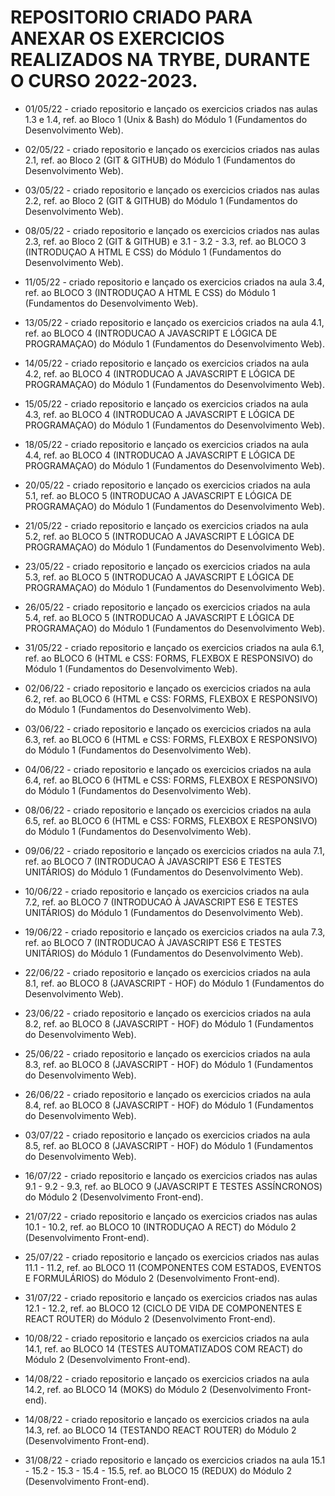 # REPOSITORIO CRIADO PARA ANEXAR OS EXERCICIOS REALIZADOS NA TRYBE, DURANTE  O CURSO 2022-2023.

- 01/05/22 - criado repositorio e lançado os exercicios criados nas aulas 1.3 e 1.4, ref. ao Bloco 1 (Unix & Bash) do Módulo 1 (Fundamentos do Desenvolvimento Web).

- 02/05/22 - criado repositorio e lançado os exercicios criados nas aulas 2.1, ref. ao Bloco 2 (GIT & GITHUB) do Módulo 1 (Fundamentos do Desenvolvimento Web).

- 03/05/22 - criado repositorio e lançado os exercicios criados nas aulas 2.2, ref. ao Bloco 2 (GIT & GITHUB) do Módulo 1 (Fundamentos do Desenvolvimento Web).

- 08/05/22 - criado repositorio e lançado os exercicios criados nas aulas 2.3, ref. ao Bloco 2 (GIT & GITHUB) e 3.1 - 3.2 - 3.3, ref. ao BLOCO 3 (INTRODUÇAO A HTML E CSS) do Módulo 1 (Fundamentos do Desenvolvimento Web).

- 11/05/22 - criado repositorio e lançado os exercicios criados na aula 3.4, ref. ao BLOCO 3 (INTRODUÇAO A HTML E CSS) do Módulo 1 (Fundamentos do Desenvolvimento Web).

- 13/05/22 - criado repositorio e lançado os exercicios criados na aula 4.1, ref. ao BLOCO 4 (INTRODUCAO A JAVASCRIPT E LÓGICA DE PROGRAMAÇAO) do Módulo 1 (Fundamentos do Desenvolvimento Web).

- 14/05/22 - criado repositorio e lançado os exercicios criados na aula 4.2, ref. ao BLOCO 4 (INTRODUCAO A JAVASCRIPT E LÓGICA DE PROGRAMAÇAO) do Módulo 1 (Fundamentos do Desenvolvimento Web).

- 15/05/22 - criado repositorio e lançado os exercicios criados na aula 4.3, ref. ao BLOCO 4 (INTRODUCAO A JAVASCRIPT E LÓGICA DE PROGRAMAÇAO) do Módulo 1 (Fundamentos do Desenvolvimento Web).

- 18/05/22 - criado repositorio e lançado os exercicios criados na aula 4.4, ref. ao BLOCO 4 (INTRODUCAO A JAVASCRIPT E LÓGICA DE PROGRAMAÇAO) do Módulo 1 (Fundamentos do Desenvolvimento Web).

- 20/05/22 - criado repositorio e lançado os exercicios criados na aula 5.1, ref. ao BLOCO 5 (INTRODUCAO A JAVASCRIPT E LÓGICA DE PROGRAMAÇAO) do Módulo 1 (Fundamentos do Desenvolvimento Web).

- 21/05/22 - criado repositorio e lançado os exercicios criados na aula 5.2, ref. ao BLOCO 5 (INTRODUCAO A JAVASCRIPT E LÓGICA DE PROGRAMAÇAO) do Módulo 1 (Fundamentos do Desenvolvimento Web).

- 23/05/22 - criado repositorio e lançado os exercicios criados na aula 5.3, ref. ao BLOCO 5 (INTRODUCAO A JAVASCRIPT E LÓGICA DE PROGRAMAÇAO) do Módulo 1 (Fundamentos do Desenvolvimento Web).

- 26/05/22 - criado repositorio e lançado os exercicios criados na aula 5.4, ref. ao BLOCO 5 (INTRODUCAO A JAVASCRIPT E LÓGICA DE PROGRAMAÇAO) do Módulo 1 (Fundamentos do Desenvolvimento Web).

- 31/05/22 - criado repositorio e lançado os exercicios criados na aula 6.1, ref. ao BLOCO 6 (HTML e CSS: FORMS, FLEXBOX E RESPONSIVO) do Módulo 1 (Fundamentos do Desenvolvimento Web).

- 02/06/22 - criado repositorio e lançado os exercicios criados na aula 6.2, ref. ao BLOCO 6 (HTML e CSS: FORMS, FLEXBOX E RESPONSIVO) do Módulo 1 (Fundamentos do Desenvolvimento Web).

- 03/06/22 - criado repositorio e lançado os exercicios criados na aula 6.3, ref. ao BLOCO 6 (HTML e CSS: FORMS, FLEXBOX E RESPONSIVO) do Módulo 1 (Fundamentos do Desenvolvimento Web).

- 04/06/22 - criado repositorio e lançado os exercicios criados na aula 6.4, ref. ao BLOCO 6 (HTML e CSS: FORMS, FLEXBOX E RESPONSIVO) do Módulo 1 (Fundamentos do Desenvolvimento Web).

- 08/06/22 - criado repositorio e lançado os exercicios criados na aula 6.5, ref. ao BLOCO 6 (HTML e CSS: FORMS, FLEXBOX E RESPONSIVO) do Módulo 1 (Fundamentos do Desenvolvimento Web).

- 09/06/22 - criado repositorio e lançado os exercicios criados na aula 7.1, ref. ao BLOCO 7 (INTRODUCAO À JAVASCRIPT ES6 E TESTES UNITÁRIOS) do Módulo 1 (Fundamentos do Desenvolvimento Web).

- 10/06/22 - criado repositorio e lançado os exercicios criados na aula 7.2, ref. ao BLOCO 7 (INTRODUCAO À JAVASCRIPT ES6 E TESTES UNITÁRIOS) do Módulo 1 (Fundamentos do Desenvolvimento Web).

- 19/06/22 - criado repositorio e lançado os exercicios criados na aula 7.3, ref. ao BLOCO 7 (INTRODUCAO À JAVASCRIPT ES6 E TESTES UNITÁRIOS) do Módulo 1 (Fundamentos do Desenvolvimento Web).

- 22/06/22 - criado repositorio e lançado os exercicios criados na aula 8.1, ref. ao BLOCO 8 (JAVASCRIPT - HOF) do Módulo 1 (Fundamentos do Desenvolvimento Web).

- 23/06/22 - criado repositorio e lançado os exercicios criados na aula 8.2, ref. ao BLOCO 8 (JAVASCRIPT - HOF) do Módulo 1 (Fundamentos do Desenvolvimento Web).

- 25/06/22 - criado repositorio e lançado os exercicios criados na aula 8.3, ref. ao BLOCO 8 (JAVASCRIPT - HOF) do Módulo 1 (Fundamentos do Desenvolvimento Web).

- 26/06/22 - criado repositorio e lançado os exercicios criados na aula 8.4, ref. ao BLOCO 8 (JAVASCRIPT - HOF) do Módulo 1 (Fundamentos do Desenvolvimento Web).

- 03/07/22 - criado repositorio e lançado os exercicios criados na aula 8.5, ref. ao BLOCO 8 (JAVASCRIPT - HOF) do Módulo 1 (Fundamentos do Desenvolvimento Web).

- 16/07/22 - criado repositorio e lançado os exercicios criados nas aulas 9.1 - 9.2 - 9.3, ref. ao BLOCO 9 (JAVASCRIPT E TESTES ASSÍNCRONOS) do Módulo 2 (Desenvolvimento Front-end).

- 21/07/22 - criado repositorio e lançado os exercicios criados nas aulas 10.1 - 10.2, ref. ao BLOCO 10 (INTRODUÇAO A RECT) do Módulo 2 (Desenvolvimento Front-end).


- 25/07/22 - criado repositorio e lançado os exercicios criados nas aulas 11.1 - 11.2, ref. ao BLOCO 11 (COMPONENTES COM ESTADOS, EVENTOS E FORMULÁRIOS) do Módulo 2 (Desenvolvimento Front-end).

- 31/07/22 - criado repositorio e lançado os exercicios criados nas aulas 12.1 - 12.2, ref. ao BLOCO 12 (CICLO DE VIDA DE COMPONENTES E REACT ROUTER) do Módulo 2 (Desenvolvimento Front-end).

- 10/08/22 - criado repositorio e lançado os exercicios criados na aula 14.1, ref. ao BLOCO 14 (TESTES AUTOMATIZADOS COM REACT) do Módulo 2 (Desenvolvimento Front-end).

- 14/08/22 - criado repositorio e lançado os exercicios criados na aula 14.2, ref. ao BLOCO 14 (MOKS) do Módulo 2 (Desenvolvimento Front-end).

- 14/08/22 - criado repositorio e lançado os exercicios criados na aula 14.3, ref. ao BLOCO 14 (TESTANDO REACT ROUTER) do Módulo 2 (Desenvolvimento Front-end).

- 31/08/22 - criado repositorio e lançado os exercicios criados na aula 15.1 - 15.2 - 15.3 - 15.4 - 15.5, ref. ao BLOCO 15 (REDUX) do Módulo 2 (Desenvolvimento Front-end).

